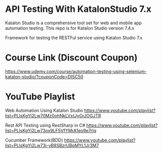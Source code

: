 # API Testing With KatalonStudio 7.x

Katalon Studio is a comprehensive tool set for web and mobile app automation testing. This repo is for Katalon Studio version 7.4.x

Framework for testing the RESTFul service using Katalon Studio 7.x

# Course Link (Discount Coupon)

https://www.udemy.com/course/automation-testing-using-selenium-katalon-studio/?couponCode=DISC50

# YouTube Playlist

Web Automation Using Katalon Studio https://www.youtube.com/playlist?list=PLlsKgYi2Lw70Mz0ohNkLVxtJyGrJOGJTR

Rest API Testing using RestSharp in C# https://www.youtube.com/playlist?list=PLlsKgYi2Lw73ox9LF5VfYMrA1eo9e7rIq

Cucumber Framework(BDD) https://www.youtube.com/playlist?list=PLlsKgYi2Lw73j-yB8SBzrUBpMYL1Jr3M7